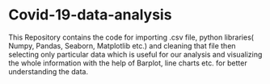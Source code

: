 # Covid-19-data-analysis
This Repository contains the code for importing .csv file, python libraries( Numpy, Pandas, Seaborn, Matplotlib etc.) and cleaning that file then selecting only particular data which is useful for our analysis and visualizing the whole information with the help of Barplot, line charts etc. for better understanding the data.
